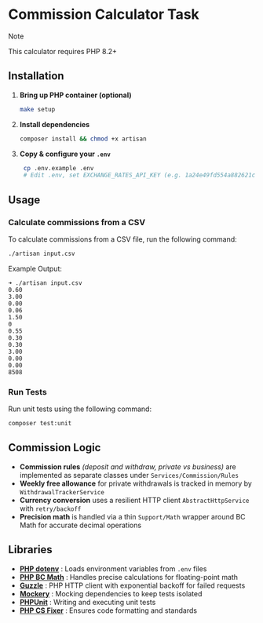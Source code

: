 # Commission Calculator Task

> [!NOTE]
> This calculator requires PHP 8.2+

## Installation

1. **Bring up PHP container (optional)**
    ```bash
    make setup
    ```
2. **Install dependencies**

    ```bash
    composer install && chmod +x artisan
    ```
   
3. **Copy & configure your `.env`**
   ```bash
    cp .env.example .env
    # Edit .env, set EXCHANGE_RATES_API_KEY (e.g. 1a24e49fd554a882621cbf7edd718bd7)
   ```

## Usage

### Calculate commissions from a CSV

To calculate commissions from a CSV file, run the following command:

```bash
./artisan input.csv
```

Example Output:
```
➜ ./artisan input.csv
0.60
3.00
0.00
0.06
1.50
0
0.55
0.30
0.30
3.00
0.00
0.00
8508
```

### Run Tests

Run unit tests using the following command:

```bash
composer test:unit
```

## Commission Logic
- **Commission rules** _(deposit and withdraw, private vs business)_ are implemented as separate classes under `Services/Commission/Rules`
- **Weekly free allowance** for private withdrawals is tracked in memory by `WithdrawalTrackerService`
- **Currency conversion** uses a resilient HTTP client `AbstractHttpService` with `retry/backoff`
- **Precision math** is handled via a thin `Support/Math` wrapper around BC Math for accurate decimal operations

## Libraries
- **[PHP dotenv](https://github.com/vlucas/phpdotenv)** : Loads environment variables from `.env` files
- **[PHP BC Math](https://www.php.net/manual/en/book.bc.php)** : Handles precise calculations for floating-point math
- **[Guzzle](https://github.com/guzzle/guzzle)** : PHP HTTP client with exponential backoff for failed requests
- **[Mockery](https://github.com/mockery/mockery)** : Mocking dependencies to keep tests isolated
- **[PHPUnit](https://github.com/sebastianbergmann/phpunit)** : Writing and executing unit tests
- **[PHP CS Fixer](https://github.com/PHP-CS-Fixer/PHP-CS-Fixer)** : Ensures code formatting and standards

